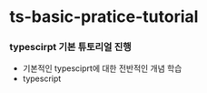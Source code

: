 # ts-basic-pratice-tutorial


### typescirpt 기본 튜토리얼 진행

- 기본적인 typesciprt에 대한 전반적인 개념 학습
- typescript 
